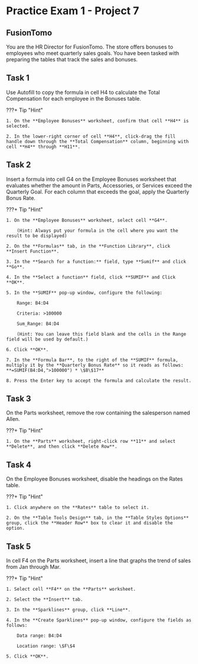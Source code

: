 # Practice Exam 1 - Project 7

## FusionTomo

You are the HR Director for FusionTomo. The store offers bonuses to employees who meet quarterly sales goals. You have been tasked with preparing the tables that track the sales and bonuses.

## Task 1

Use Autofill to copy the formula in cell H4 to calculate the Total Compensation for each employee in the Bonuses table.

???+ Tip "Hint"

    1. On the **Employee Bonuses** worksheet, confirm that cell **H4** is selected.

    2. In the lower-right corner of cell **H4**, click-drag the fill handle down through the **Total Compensation** column, beginning with cell **H4** through **H11**.

## Task 2

Insert a formula into cell G4 on the Employee Bonuses worksheet that evaluates whether the amount in Parts, Accessories, or Services exceed the Quarterly Goal. For each column that exceeds the goal, apply the Quarterly Bonus Rate.

???+ Tip "Hint"

    1. On the **Employee Bonuses** worksheet, select cell **G4**.

        (Hint: Always put your formula in the cell where you want the result to be displayed)

    2. On the **Formulas** tab, in the **Function Library**, click **Insert Function**.
    
    3. In the **Search for a function:** field, type **Sumif** and click **Go**.
    
    4. In the **Select a function** field, click **SUMIF** and Click **OK**.
    
    5. In the **SUMIF** pop-up window, configure the following:

        Range: B4:D4  
        
        Criteria: >100000  
    
        Sum_Range: B4:D4  

        (Hint: You can leave this field blank and the cells in the Range field will be used by default.)

    6. Click **OK**.

    7. In the **Formula Bar**, to the right of the **SUMIF** formula, multiply it by the **Quarterly Bonus Rate** so it reads as follows: **=SUMIF(B4:D4,">100000") * \$B\$17**
    
    8. Press the Enter key to accept the formula and calculate the result.

## Task 3

On the Parts worksheet, remove the row containing the salesperson named Allen.

???+ Tip "Hint"

    1. On the **Parts** worksheet, right-click row **11** and select **Delete**, and then click **Delete Row**.

## Task 4

On the Employee Bonuses worksheet, disable the headings on the Rates table.

???+ Tip "Hint"

    1. Click anywhere on the **Rates** table to select it.

    2. On the **Table Tools Design** tab, in the **Table Styles Options** group, click the **Header Row** box to clear it and disable the option.

## Task 5

In cell F4 on the Parts worksheet, insert a line that graphs the trend of sales from Jan through Mar.

???+ Tip "Hint"

    1. Select cell **F4** on the **Parts** worksheet.

    2. Select the **Insert** tab.

    3. In the **Sparklines** group, click **Line**.

    4. In the **Create Sparklines** pop-up window, configure the fields as follows:

        Data range: B4:D4

        Location range: \$F\$4

    5. Click **OK**.
